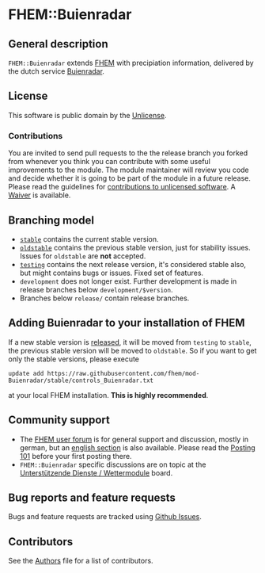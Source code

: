 # FHEM::Buienradar

## General description
``FHEM::Buienradar`` extends [FHEM](https://fhem.de/) with precipiation information, delivered by the dutch service <a href="https://buienradar.nl">Buienradar</a>.

## License
This software is public domain by the [Unlicense](https://unlicense.org/).

### Contributions
You are invited to send pull requests to the the release branch you forked from whenever you think you can contribute with some useful improvements to the module. The module maintainer will review you code and decide whether it is going to be part of the module in a future release. Please read the guidelines for [contributions to unlicensed software](https://unlicense.org/#unlicensing-contributions). A [Waiver](Waiver.md) is available.

## Branching model
* [`stable`](https://github.com/fhem/mod-Buienradar/tree/stable) contains the current stable version. 
* [`oldstable`](https://github.com/fhem/mod-Buienradar/tree/oldstable) contains the previous stable version, just for stability issues. Issues for ``oldstable`` are **not** accepted.
* [`testing`](https://github.com/fhem/mod-Buienradar/tree/stable) contains the next release version, it's considered stable also, but might contains bugs or issues. Fixed set of features.
* ``development`` does not longer exist. Further development is made in release branches below ``development/$version``.
* Branches below ``release/`` contain release branches.

## Adding Buienradar to your installation of FHEM

If a new stable version is [released](https://github.com/fhem/mod-Buienradar/releases), it will be moved from `testing` to `stable`, the previous stable version will be moved to `oldstable`. So if you want to get only the stable versions, please execute

    update add https://raw.githubusercontent.com/fhem/mod-Buienradar/stable/controls_Buienradar.txt
    
at your local FHEM installation. **This is highly recommended**.

## Community support
* The [FHEM user forum](https://forum.fhem.de/) is for general support and discussion, mostly in german, but an [english section](https://forum.fhem.de/index.php/board,52.0.html) is also available. Please read the [Posting 101](https://forum.fhem.de/index.php/topic,71806.0.html) before your first posting there. 
* `FHEM::Buienradar` specific discussions are on topic at the [Unterstützende Dienste / Wettermodule](https://forum.fhem.de/index.php/board,86.0.html) board.

## Bug reports and feature requests
Bugs and feature requests are tracked using [Github Issues](https://github.com/fhem/mod-Buienradar/issues).

## Contributors
See the [Authors](Authors.md) file for a list of contributors.